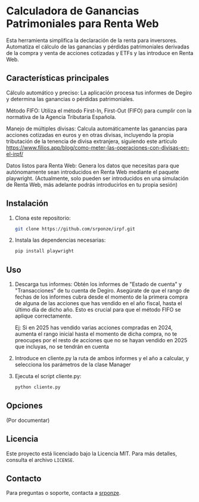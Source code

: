 # Calculadora de Ganancias Patrimoniales para Renta Web

Esta herramienta simplifica la declaración de la renta para inversores. Automatiza el cálculo de las ganancias y pérdidas patrimoniales derivadas de la compra y venta de acciones cotizadas y ETFs y las introduce en Renta Web.


## Características principales
Cálculo automático y preciso: La aplicación procesa tus informes de Degiro y determina las ganancias o pérdidas patrimoniales.

Método FIFO: Utiliza el método First-In, First-Out (FIFO) para cumplir con la normativa de la Agencia Tributaria Española.

Manejo de múltiples divisas: Calcula automáticamente las ganancias para acciones cotizadas en euros y en otras divisas, incluyendo la propia tributación de la tenencia de divisa extranjera, siguiendo este artículo https://www.filios.app/blog/como-meter-las-operaciones-con-divisas-en-el-irpf/

Datos listos para Renta Web: Genera los datos que necesitas para que autónomamente sean introducidos en Renta Web mediante el paquete playwright.
(Actualmente, solo pueden ser introducidos en una simulación de Renta Web, más adelante podrás introducirlos en tu propia sesión)


## Instalación
1. Clona este repositorio:
   ```bash
   git clone https://github.com/srponze/irpf.git
   ```
2. Instala las dependencias necesarias:
   ```bash
   pip install playwright
   ```


## Uso
1. Descarga tus informes: Obtén los informes de "Estado de cuenta" y "Transacciones" de tu cuenta de Degiro.
Asegúrate de que el rango de fechas de los informes cubra desde el momento de la primera compra de alguna de las acciones que has vendido en el año fiscal, hasta el último día de dicho año. Esto es crucial para que el método FIFO se aplique correctamente.

   Ej: Si en 2025 has vendido varias acciones compradas en 2024, aumenta el rango inicial hasta el momento de dicha compra, no te preocupes por el resto de acciones que no se hayan vendido en 2025 que incluyas, no se tendrán en cuenta

3. Introduce en cliente.py la ruta de ambos informes y el año a calcular, y selecciona los parámetros de la clase Manager

4. Ejecuta el script cliente.py:
   ```bash
   python cliente.py
   ```


## Opciones
(Por documentar)


## Licencia
Este proyecto está licenciado bajo la Licencia MIT. Para más detalles, consulta el archivo `LICENSE`.


## Contacto
Para preguntas o soporte, contacta a [srponze](https://github.com/srponze).